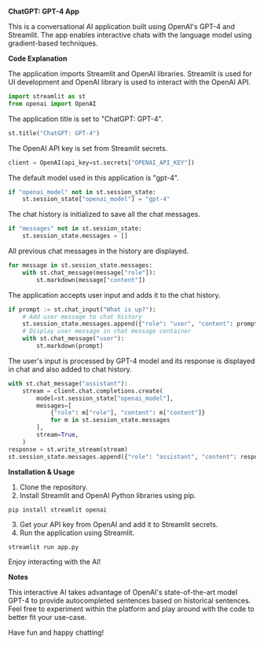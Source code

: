 **ChatGPT: GPT-4 App**

This is a conversational AI application built using OpenAI's GPT-4 and Streamlit. The app enables interactive chats with the language model using gradient-based techniques.

**Code Explanation**

The application imports Streamlit and OpenAI libraries. Streamlit is used for UI development and OpenAI library is used to interact with the OpenAI API.

```python
import streamlit as st
from openai import OpenAI
```

The application title is set to "ChatGPT: GPT-4".

```python
st.title("ChatGPT: GPT-4")
```

The OpenAI API key is set from Streamlit secrets.

```python
client = OpenAI(api_key=st.secrets["OPENAI_API_KEY"])
```

The default model used in this application is "gpt-4".

```python
if "openai_model" not in st.session_state:
    st.session_state["openai_model"] = "gpt-4"
```

The chat history is initialized to save all the chat messages.

```python
if "messages" not in st.session_state:
    st.session_state.messages = []
```

All previous chat messages in the history are displayed.

```python
for message in st.session_state.messages:
    with st.chat_message(message["role"]):
        st.markdown(message["content"])
```

The application accepts user input and adds it to the chat history.

```python
if prompt := st.chat_input("What is up?"):
    # Add user message to chat history
    st.session_state.messages.append({"role": "user", "content": prompt})
    # Display user message in chat message container
    with st.chat_message("user"):
        st.markdown(prompt)
```

The user's input is processed by GPT-4 model and its response is displayed in chat and also added to chat history.

```python
with st.chat_message("assistant"):
    stream = client.chat.completions.create(
        model=st.session_state["openai_model"],
        messages=[
            {"role": m["role"], "content": m["content"]}
            for m in st.session_state.messages
        ],
        stream=True,
    )
response = st.write_stream(stream)
st.session_state.messages.append({"role": "assistant", "content": response})
```

**Installation & Usage**

1. Clone the repository.
2. Install Streamlit and OpenAI Python libraries using pip.

```
pip install streamlit openai
```

3. Get your API key from OpenAI and add it to Streamlit secrets.
4. Run the application using Streamlit.

```
streamlit run app.py
```

Enjoy interacting with the AI!

**Notes**

This interactive AI takes advantage of OpenAI's state-of-the-art model GPT-4 to provide autocompleted sentences based on historical sentences. Feel free to experiment within the platform and play around with the code to better fit your use-case.

Have fun and happy chatting!